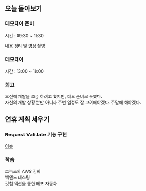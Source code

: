 ## 오늘 돌아보기

### 데모데이 준비

시간 : 09:30 ~ 11:30

내용 정리 및 [영상](https://youtu.be/IMq_KDeJI28) 촬영

### 데모데이

시간 : 13:00 ~ 18:00

### 회고

오전에 개발을 조금 하려고 했지만, 데모 준비로 못했다.  
자신의 개발 상황 뿐만 아니라 주변 일정도 잘 고려해야겠다. 주말에 해야겠다.

## 연휴 계획 세우기

### Request Validate 기능 구현

[이슈](https://github.com/woowa-techcamp-2021/store-3/issues/33)

### 학습

호눅스의 AWS 강의  
백엔드 테스팅  
깃헙 액션을 통한 배포 자동화
